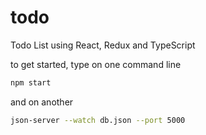 # todo
Todo List using React, Redux and TypeScript

to get started, type on one command line
```bash
npm start
```
and on another
```bash
json-server --watch db.json --port 5000
```
